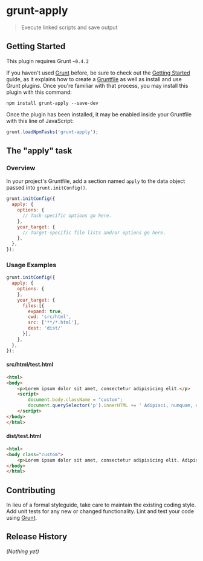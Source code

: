 # grunt-apply

> Execute linked scripts and save output

## Getting Started
This plugin requires Grunt `~0.4.2`

If you haven't used [Grunt](http://gruntjs.com/) before, be sure to check out the [Getting Started](http://gruntjs.com/getting-started) guide, as it explains how to create a [Gruntfile](http://gruntjs.com/sample-gruntfile) as well as install and use Grunt plugins. Once you're familiar with that process, you may install this plugin with this command:

```shell
npm install grunt-apply --save-dev
```

Once the plugin has been installed, it may be enabled inside your Gruntfile with this line of JavaScript:

```js
grunt.loadNpmTasks('grunt-apply');
```

## The "apply" task

### Overview
In your project's Gruntfile, add a section named `apply` to the data object passed into `grunt.initConfig()`.

```js
grunt.initConfig({
  apply: {
    options: {
      // Task-specific options go here.
    },
    your_target: {
      // Target-specific file lists and/or options go here.
    },
  },
});
```
<!-- 

### Options

#### options.separator
Type: `String`
Default value: `',  '`

A string value that is used to do something with whatever.

#### options.punctuation
Type: `String`
Default value: `'.'`

A string value that is used to do something else with whatever else.

 -->

### Usage Examples

```js
grunt.initConfig({
  apply: {
    options: {
    },
    your_target: {
      files:[{
        expand: true,
        cwd: 'src/html',
        src: ['**/*.html'],
        dest: 'dist/'
      }],
    },
  },
});
```

#### src/html/test.html
```html
<html>
<body>
	<p>Lorem ipsum dolor sit amet, consectetur adipisicing elit.</p>
	<script>
		document.body.className = "custom";
		document.querySelector('p').innerHTML += ' Adipisci, numquam, quibusdam.';
	</script>
</body>
</html>
```

#### dist/test.html
```html
<html>
<body class="custom">
	<p>Lorem ipsum dolor sit amet, consectetur adipisicing elit. Adipisci, numquam, quibusdam.</p>
</body>
</html>
```

## Contributing
In lieu of a formal styleguide, take care to maintain the existing coding style. Add unit tests for any new or changed functionality. Lint and test your code using [Grunt](http://gruntjs.com/).

## Release History
_(Nothing yet)_
